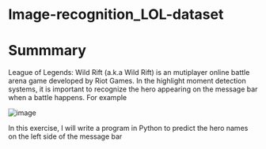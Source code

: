 # Image-recognition_LOL-dataset
# Summmary
League of Legends: Wild Rift (a.k.a Wild Rift) is an mutiplayer online battle arena game developed by Riot Games. In the highlight moment detection systems, it is important to recognize the hero appearing on the message bar when a battle happens. 
For example

![image](https://github.com/user-attachments/assets/964fba22-8fb5-4a3d-90ba-629579c079e1)

In this exercise, I will write a program in Python to predict the hero names on the left side of the message bar


